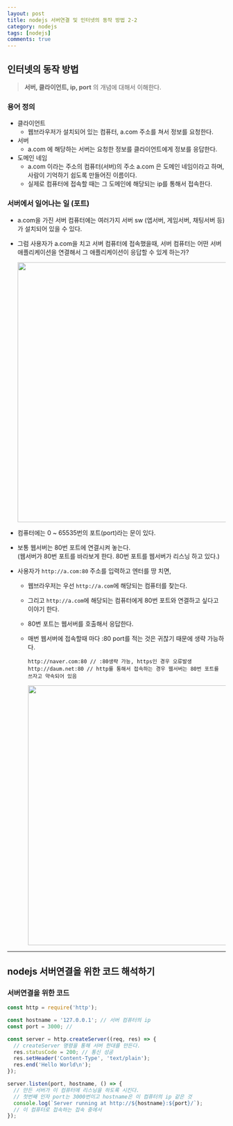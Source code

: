 ```yaml
---
layout: post
title: nodejs 서버연결 및 인터넷의 동작 방법 2-2
category: nodejs
tags: [nodejs]
comments: true
---
```


## 인터넷의 동작 방법
> **서버, 클라이언트, ip, port** 의 개념에 대해서 이해한다.

### 용어 정의
- 클라이언트
  - 웹브라우저가 설치되어 있는 컴퓨터, a.com 주소를 쳐서 정보를 요청한다.
- 서버
  - a.com 에 해당하는 서버는 요청한 정보를 클라이언트에게 정보를 응답한다.
- 도메인 네임
  - a.com 이라는 주소의 컴퓨터(서버)의 주소 a.com 은 도메인 네임이라고 하며, 사람이 기억하기 쉽도록 만들어진 이름이다.
  - 실제로 컴퓨터에 접속할 때는 그 도메인에 해당되는 ip를 통해서 접속한다.

### 서버에서 일어나는 일 (포트)
- a.com을 가진 서버 컴퓨터에는 여러가지 서버 sw (엡서버, 게임서버, 채팅서버 등)가 설치되어 있을 수 있다.
- 그럼 사용자가 a.com을 치고 서버 컴퓨터에 접속했을때, 서버 컴퓨터는 어떤 서버애플리케이션을 연결해서 그 애플리케이션이 응답할 수 있게 하는가?

  <p text-align="center"><img width="600px" src="../assets/server.png"></p>

- 컴퓨터에는 0 ~ 65535번의 포트(port)라는 문이 있다.
- 보통 웹서버는 80번 포트에 연결시켜 놓는다.    
  (웹서버가 80번 포트를 바라보게 한다. 80번 포트를 웹서버가 리스닝 하고 있다.)
- 사용자가 `http://a.com:80` 주소를 입력하고 엔터를 땅 치면,
  - 웹브라우저는 우선 `http://a.com`에 해당되는 컴퓨터를 찾는다.
  - 그리고 `http://a.com`에 해당되는 컴퓨터에게 80번 포트와 연결하고 싶다고 이야기 한다.
  - 80번 포트는 웹서버를 호출해서 응답한다.
  - 매번 웹서버에 접속할때 마다 :80 port를 적는 것은 귀찮기 때문에 생략 가능하다.

    ```
    http://naver.com:80 // :80생략 가능, https인 경우 오류발생
    http://daum.net:80 // http를 통해서 접속하는 경우 웹서버는 80번 포트를 쓰자고 약속되어 있음
    ```
    <img width="600px" height="" src="https://github.com/wayhome25/wayhome25.github.io/blob/master/_posts/nodejs/assets/port.png">


***


## nodejs 서버연결을 위한 코드 해석하기

### 서버연결을 위한 코드

  ```javascript
  const http = require('http');

  const hostname = '127.0.0.1'; // 서버 컴퓨터의 ip
  const port = 3000; //

  const server = http.createServer((req, res) => {
    // createServer 명령을 통해 서버 한대를 만든다.
    res.statusCode = 200; // 통신 성공
    res.setHeader('Content-Type', 'text/plain');
    res.end('Hello World\n');
  });

  server.listen(port, hostname, () => {
    // 만든 서버가 이 컴퓨터에 리스닝을 하도록 시킨다.
    // 첫번째 인자 port는 3000번이고 hostname은 이 컴퓨터의 ip 같은 것
    console.log(`Server running at http://${hostname}:${port}/`);
    // 이 컴퓨터로 접속하는 접속 중에서
  });
  ```
